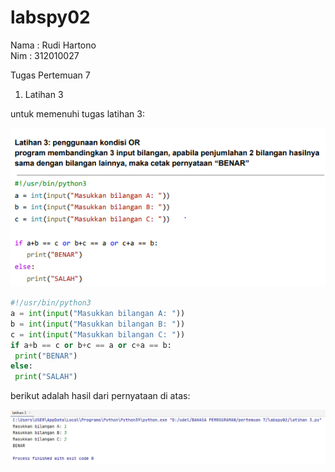 # labspy02
Nama    : Rudi Hartono<br>
Nim     : 312010027<br>

Tugas Pertemuan 7 <br>

1. Latihan 3

untuk memenuhi tugas latihan 3:

![latihan3tugas.png](foto/latihan3tugas.png)

```python
#!/usr/bin/python3
a = int(input("Masukkan bilangan A: "))
b = int(input("Masukkan bilangan B: "))
c = int(input("Masukkan bilangan C: "))
if a+b == c or b+c == a or c+a == b:
 print("BENAR")
else:
 print("SALAH")
```

berikut adalah hasil dari pernyataan di atas:

![latihan3run.png](foto/latihan3run.png)



